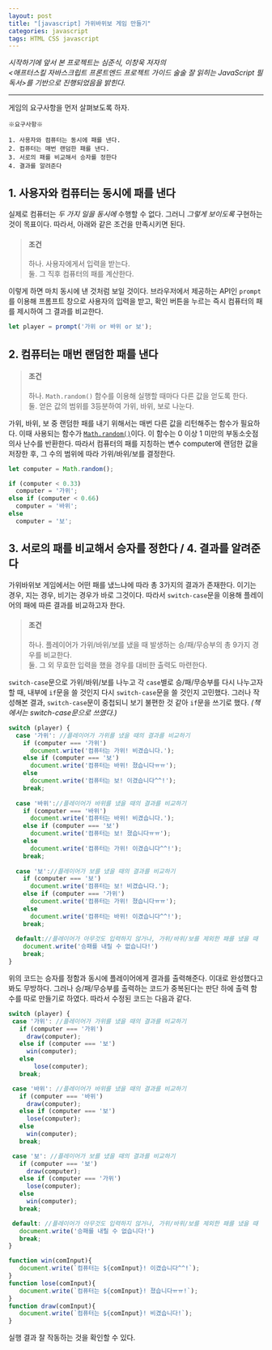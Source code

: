 ```yaml
---
layout: post
title: "[javascript] 가위바위보 게임 만들기"
categories: javascript
tags: HTML CSS javascript 
---
```



   *시작하기에 앞서 본 프로젝트는 심준식, 이창욱 저자의  
   <애프터스킬 자바스크립트 프론트엔드 프로젝트 가이드 술술 잘 읽히는 JavaScript 필독서>를 기반으로 진행되었음을 밝힌다.*

***  
  
  
  
게임의 요구사항을 먼저 살펴보도록 하자.

    ※요구사항※

    1. 사용자와 컴퓨터는 동시에 패를 낸다.  
    2. 컴퓨터는 매번 랜덤한 패를 낸다.  
    3. 서로의 패를 비교해서 승자를 정한다
    4. 결과를 알려준다



## **1. 사용자와 컴퓨터는 동시에 패를 낸다**

실제로 컴퓨터는 *두 가지 일을 동시에* 수행할 수 없다. 그러니 *그렇게 보이도록* 구현하는 것이 목표이다. 
따라서, 아래와 같은 조건을 만족시키면 된다.

> #### **조건**  
> 하나. 사용자에게서 입력을 받는다.  
> 둘. 그 직후 컴퓨터의 패를 계산한다.

이렇게 하면 마치 동시에 낸 것처럼 보일 것이다. 브라우저에서 제공하는 API인 `prompt`를 이용해 프롬프트 창으로 사용자의 입력을 받고, 확인 버튼을 누르는 즉시 컴퓨터의 패를 제시하여 그 결과를 비교한다.

```js
let player = prompt('가위 or 바위 or 보');

```



## **2. 컴퓨터는 매번 랜덤한 패를 낸다**

> #### **조건**  
> 하나. `Math.random()` 함수를 이용해 실행할 때마다 다른 값을 얻도록 한다.  
> 둘. 얻은 값의 범위를 3등분하여 가위, 바위, 보로 나눈다.  

가위, 바위, 보 중 랜덤한 패를 내기 위해서는 매번 다른 값을 리턴해주는 함수가 필요하다. 이때 사용되는 함수가 [`Math.random()`](developer.mozilla.org/ko/docs/Web/JavaScript/Reference/Global_Objects/Math/random)이다. 이 함수는 0 이상 1 미만의 부동소숫점 의사 난수를 반환한다.
따라서 컴퓨터의 패를 지칭하는 변수 computer에 랜덤한 값을 저장한 후, 그 수의 범위에 따라 가위/바위/보를 결정한다.


```js
let computer = Math.random();

if (computer < 0.33)
  computer = '가위';
else if (computer < 0.66)
  computer = '바위';
else
  computer = '보';

```


## **3. 서로의 패를 비교해서 승자를 정한다  /  4.  결과를 알려준다**  

가위바위보 게임에서는 어떤 패를 냈느냐에 따라 총 3가지의 결과가 존재한다. 이기는 경우, 지는 경우, 비기는 경우가 바로 그것이다.
따라서 `switch-case`문을 이용해 플레이어의 패에 따른 결과를 비교하고자 한다.  

> #### **조건**  
> 하나. 플레이어가 가위/바위/보를 냈을 때 발생하는 승/패/무승부의 총 9가지 경우를 비교한다.  
> 둘. 그 외 무효한 입력을 했을 경우를 대비한 출력도 마련한다.  

`switch-case`문으로 가위/바위/보를 나누고 각 `case`별로 승/패/무승부를 다시 나누고자 할 때, 내부에 `if`문을 쓸 것인지 다시 `switch-case`문을 쓸 것인지 고민했다. 
그러나 작성해본 결과, `switch-case`문이 중첩되니 보기 불편한 것 같아 `if`문을 쓰기로 했다. *(책에서는 switch-case문으로 쓰였다.)*  

```js
switch (player) {
  case '가위': //플레이어가 가위를 냈을 때의 결과를 비교하기 
    if (computer === '가위')
      document.write('컴퓨터는 가위! 비겼습니다.');
    else if (computer === '보')
      document.write('컴퓨터는 바위! 졌습니다ㅠㅠ');
    else
      document.write('컴퓨터는 보! 이겼습니다^^!');
    break;
    
  case '바위'://플레이어가 바위를 냈을 때의 결과를 비교하기 
    if (computer === '바위')
      document.write('컴퓨터는 바위! 비겼습니다.');
    else if (computer === '보')
      document.write('컴퓨터는 보! 졌습니다ㅠㅠ');
    else
      document.write('컴퓨터는 가위! 이겼습니다^^!');
    break;
    
  case '보'://플레이어가 보를 냈을 때의 결과를 비교하기 
    if (computer === '보')
      document.write('컴퓨터는 보! 비겼습니다.');
    else if (computer === '가위')
      document.write('컴퓨터는 가위! 졌습니다ㅠㅠ');
    else
      document.write('컴퓨터는 바위! 이겼습니다^^!');
    break;
    
  default://플레이어가 아무것도 입력하지 않거나, 가위/바위/보를 제외한 패를 냈을 때
    document.write('승패를 내릴 수 없습니다!')
    break;
}
```
 위의 코드는 승자를 정함과 동시에 플레이어에게 결과를 출력해준다. 이대로 완성했다고 봐도 무방하다. 그러나 승/패/무승부를 출력하는 코드가 중복된다는 판단 하에 출력 함수를 따로 만들기로 하였다.
 따라서 수정된 코드는 다음과 같다. 

 ```js
 switch (player) {
  case '가위': //플레이어가 가위를 냈을 때의 결과를 비교하기 
    if (computer === '가위')
      draw(computer);
    else if (computer === '보')
      win(computer);
    else
    	lose(computer);
    break;

  case '바위': //플레이어가 바위를 냈을 때의 결과를 비교하기 
    if (computer === '바위')
      draw(computer);
    else if (computer === '보')
      lose(computer);
    else
      win(computer);
    break;

  case '보': //플레이어가 보를 냈을 때의 결과를 비교하기 
    if (computer === '보')
      draw(computer);
    else if (computer === '가위')
      lose(computer);
    else
      win(computer);
    break;

  default: //플레이어가 아무것도 입력하지 않거나, 가위/바위/보를 제외한 패를 냈을 때
    document.write('승패를 내릴 수 없습니다!')
    break;
}

function win(comInput){
	document.write(`컴퓨터는 ${comInput}! 이겼습니다^^!`);
}
function lose(comInput){
	document.write(`컴퓨터는 ${comInput}! 졌습니다ㅠㅠ!`);
}
function draw(comInput){
	document.write(`컴퓨터는 ${comInput}! 비겼습니다!`);
}
 ```
  
실행 결과 잘 작동하는 것을 확인할 수 있다.

